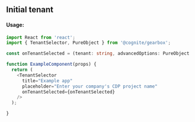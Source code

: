 ## Initial tenant 

<!-- STORY -->

#### Usage:

```typescript jsx
import React from 'react';
import { TenantSelector, PureObject } from '@cognite/gearbox';

const onTenantSelected = (tenant: string, advancedOptions: PureObject | null) => {};

function ExampleComponent(props) {
  return (
    <TenantSelector
      title="Example app"
      placeholder="Enter your company's CDP project name"
      onTenantSelected={onTenantSelected}
    />
  );

}
```
